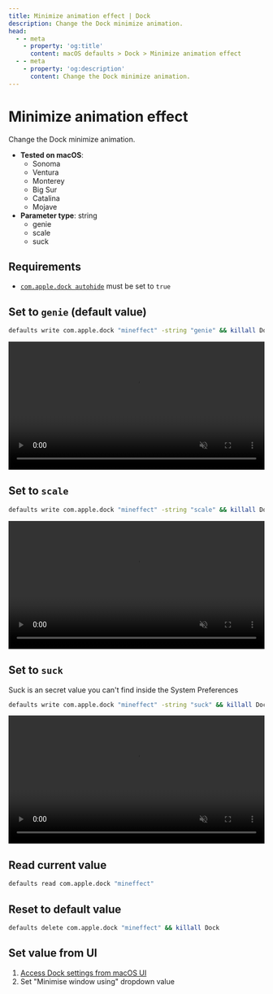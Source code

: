 ```yaml
---
title: Minimize animation effect | Dock
description: Change the Dock minimize animation.
head:
  - - meta
    - property: 'og:title'
      content: macOS defaults > Dock > Minimize animation effect
  - - meta
    - property: 'og:description'
      content: Change the Dock minimize animation.
---
```


# Minimize animation effect

Change the Dock minimize animation.

<!-- break lists -->

- **Tested on macOS**:
  - Sonoma
  - Ventura
  - Monterey
  - Big Sur
  - Catalina
  - Mojave
- **Parameter type**: string
  - genie
  - scale
  - suck

## Requirements

- [`com.apple.dock autohide`](/dock/autohide.md#set-to-true) must be set to `true`

## Set to `genie` (default value)

```bash
defaults write com.apple.dock "mineffect" -string "genie" && killall Dock
```

<video autoplay loop muted playsinline width="740" height="740" style="max-width: 100%; height: auto">
  <source src="./images/mineffect/genie.mp4" type="video/mp4">
  Example output with value set to genie
</video>

## Set to `scale`

```bash
defaults write com.apple.dock "mineffect" -string "scale" && killall Dock
```

<video autoplay loop muted playsinline width="740" height="740" style="max-width: 100%; height: auto">
  <source src="./images/mineffect/scale.mp4" type="video/mp4">
  Example output with value set to scale
</video>

## Set to `suck`

Suck is an secret value you can't find inside the System Preferences

```bash
defaults write com.apple.dock "mineffect" -string "suck" && killall Dock
```

<video autoplay loop muted playsinline width="740" height="740" style="max-width: 100%; height: auto">
  <source src="./images/mineffect/suck.mp4" type="video/mp4">
  Example output with value set to suck
</video>

## Read current value

```bash
defaults read com.apple.dock "mineffect"
```

## Reset to default value

```bash
defaults delete com.apple.dock "mineffect" && killall Dock
```

## Set value from UI

1. <a href="x-apple.systempreferences:com.apple.preference.dock?Dock">Access Dock settings from macOS UI</a>
2. Set "Minimise window using" dropdown value

